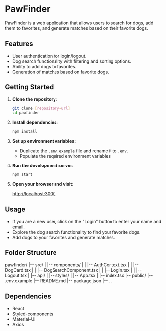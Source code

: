 # PawFinder

PawFinder is a web application that allows users to search for dogs, add them to favorites, and generate matches based on their favorite dogs.

## Features

- User authentication for login/logout.
- Dog search functionality with filtering and sorting options.
- Ability to add dogs to favorites.
- Generation of matches based on favorite dogs.

## Getting Started

1. **Clone the repository:**

    ```bash
    git clone [repository-url]
    cd pawfinder
    ```

2. **Install dependencies:**

    ```bash
    npm install
    ```

3. **Set up environment variables:**

   - Duplicate the `.env.example` file and rename it to `.env`.
   - Populate the required environment variables.

4. **Run the development server:**

    ```bash
    npm start
    ```

5. **Open your browser and visit:**

    [http://localhost:3000](http://localhost:3000)

## Usage

- If you are a new user, click on the "Login" button to enter your name and email.
- Explore the dog search functionality to find your favorite dogs.
- Add dogs to your favorites and generate matches.

## Folder Structure

pawfinder/
|-- src/
| |-- components/
| | |-- AuthContext.tsx
| | |-- DogCard.tsx
| | |-- DogSearchComponent.tsx
| | |-- Login.tsx
| | |-- Logout.tsx
| |-- api/
| |-- styles/
| |-- App.tsx
| |-- index.tsx
|-- public/
|-- .env.example
|-- README.md
|-- package.json
|-- ...


## Dependencies

- React
- Styled-components
- Material-UI
- Axios
